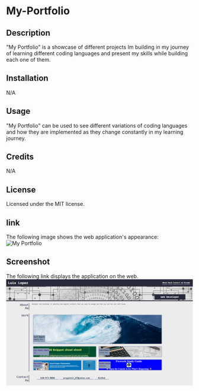 # My-Portfolio

## Description
"My Portfolio" is a showcase of different projects Im building in my journey of learning different coding languages and present my skills while building each one of them.
## Installation
N/A
## Usage
"My Portfolio" can be used to see different variations of coding languages and how they are implemented as they change constantly in my learning journey.
## Credits
N/A
## License
Licensed under the MIT license.
## link
The following image shows the web application's appearance:
![My Portfolio](https://ll8719.github.io/My-Portfolio/)

## Screenshot
The following link displays the application on the web.
![screenshot](./images/Portfolio.png)
